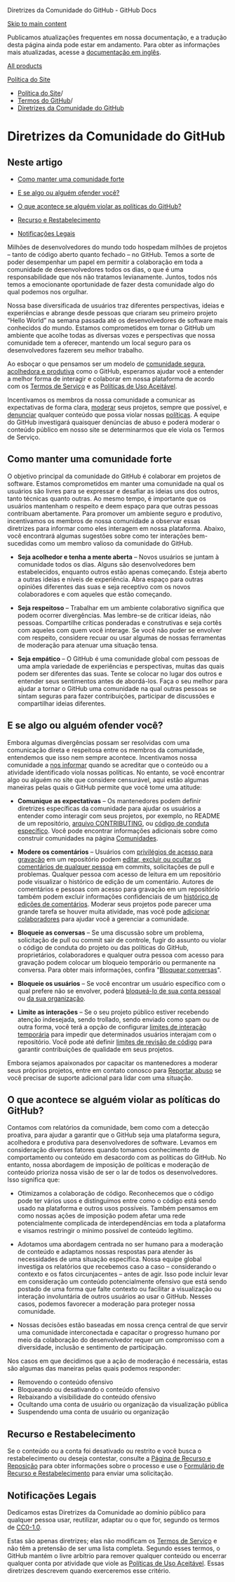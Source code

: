 Diretrizes da Comunidade do GitHub - GitHub Docs

[Skip to main content](#main-content)

Publicamos atualizações frequentes em nossa documentação, e a tradução desta página ainda pode estar em andamento. Para obter as informações mais atualizadas, acesse a [documentação em inglês](/en).

[All products](/pt)

[Política do Site](/pt/site-policy)

* [Política do Site](/pt/site-policy)/
* [Termos do GitHub](/pt/site-policy/github-terms)/
* [Diretrizes da Comunidade do GitHub](/pt/site-policy/github-terms/github-community-guidelines)

Diretrizes da Comunidade do GitHub
==========

Neste artigo
----------

* [Como manter uma comunidade forte](#maintaining-a-strong-community)

* [E se algo ou alguém ofender você?](#what-if-something-or-someone-offends-you)

* [O que acontece se alguém violar as políticas do GitHub?](#what-happens-if-someone-violates-githubs-policies)

* [Recurso e Restabelecimento](#appeal-and-reinstatement)

* [Notificações Legais](#legal-notices)

Milhões de desenvolvedores do mundo todo hospedam milhões de projetos – tanto de código aberto quanto fechado – no GitHub. Temos a sorte de poder desempenhar um papel em permitir a colaboração em toda a comunidade de desenvolvedores todos os dias, o que é uma responsabilidade que nós não tratamos levianamente. Juntos, todos nós temos a emocionante oportunidade de fazer desta comunidade algo do qual podemos nos orgulhar.

Nossa base diversificada de usuários traz diferentes perspectivas, ideias e experiências e abrange desde pessoas que criaram seu primeiro projeto “Hello World” na semana passada até os desenvolvedores de software mais conhecidos do mundo. Estamos comprometidos em tornar o GitHub um ambiente que acolhe todas as diversas vozes e perspectivas que nossa comunidade tem a oferecer, mantendo um local seguro para os desenvolvedores fazerem seu melhor trabalho.

Ao esboçar o que pensamos ser um modelo de [comunidade segura, acolhedora e produtiva](https://opensource.guide/building-community/) como o GitHub, esperamos ajudar você a entender a melhor forma de interagir e colaborar em nossa plataforma de acordo com os [Termos de Serviço](/pt/site-policy/github-terms/github-terms-of-service) e as [Políticas de Uso Aceitável](/pt/site-policy/acceptable-use-policies/github-acceptable-use-policies).

Incentivamos os membros da nossa comunidade a comunicar as expectativas de forma clara, [moderar](#what-if-something-or-someone-offends-you) seus projetos, sempre que possível, e [denunciar](https://github.com/contact/report-abuse) qualquer conteúdo que possa violar nossas [políticas](/pt/site-policy/github-terms/github-terms-of-service). A equipe do GitHub investigará quaisquer denúncias de abuso e poderá moderar o conteúdo público em nosso site se determinarmos que ele viola os Termos de Serviço.

[](#maintaining-a-strong-community)Como manter uma comunidade forte
----------

O objetivo principal da comunidade do GitHub é colaborar em projetos de software. Estamos comprometidos em manter uma comunidade na qual os usuários são livres para se expressar e desafiar as ideias uns dos outros, tanto técnicas quanto outras. Ao mesmo tempo, é importante que os usuários mantenham o respeito e deem espaço para que outras pessoas contribuam abertamente. Para promover um ambiente seguro e produtivo, incentivamos os membros de nossa comunidade a observar essas diretrizes para informar como eles interagem em nossa plataforma. Abaixo, você encontrará algumas sugestões sobre como ter interações bem-sucedidas como um membro valioso da comunidade do GitHub.

* **Seja acolhedor e tenha a mente aberta** – Novos usuários se juntam à comunidade todos os dias. Alguns são desenvolvedores bem estabelecidos, enquanto outros estão apenas começando. Esteja aberto a outras ideias e níveis de experiência. Abra espaço para outras opiniões diferentes das suas e seja receptivo com os novos colaboradores e com aqueles que estão começando.

* **Seja respeitoso** – Trabalhar em um ambiente colaborativo significa que podem ocorrer divergências. Mas lembre-se de criticar ideias, não pessoas. Compartilhe críticas ponderadas e construtivas e seja cortês com aqueles com quem você interage. Se você não puder se envolver com respeito, considere recuar ou usar algumas de nossas ferramentas de moderação para atenuar uma situação tensa.

* **Seja empático** – O GitHub é uma comunidade global com pessoas de uma ampla variedade de experiências e perspectivas, muitas das quais podem ser diferentes das suas. Tente se colocar no lugar dos outros e entender seus sentimentos antes de abordá-los. Faça o seu melhor para ajudar a tornar o GitHub uma comunidade na qual outras pessoas se sintam seguras para fazer contribuições, participar de discussões e compartilhar ideias diferentes.

[](#what-if-something-or-someone-offends-you)E se algo ou alguém ofender você?
----------

Embora algumas divergências possam ser resolvidas com uma comunicação direta e respeitosa entre os membros da comunidade, entendemos que isso nem sempre acontece. Incentivamos nossa comunidade a [nos informar](https://support.github.com/contact/report-abuse?category=report-abuse&report=other&report_type=unspecified) quando se acreditar que o conteúdo ou a atividade identificado viola nossas políticas. No entanto, se você encontrar algo ou alguém no site que considere censurável, aqui estão algumas maneiras pelas quais o GitHub permite que você tome uma atitude:

* **Comunique as expectativas** – Os mantenedores podem definir diretrizes específicas da comunidade para ajudar os usuários a entender como interagir com seus projetos, por exemplo, no README de um repositório, [arquivo CONTRIBUTING](/pt/communities/setting-up-your-project-for-healthy-contributions/setting-guidelines-for-repository-contributors), ou [código de conduta específico](/pt/communities/setting-up-your-project-for-healthy-contributions/adding-a-code-of-conduct-to-your-project). Você pode encontrar informações adicionais sobre como construir comunidades na página [Comunidades](/pt/communities).

* **Modere os comentários** – Usuários com [privilégios de acesso para gravação](/pt/organizations/managing-user-access-to-your-organizations-repositories/repository-roles-for-an-organization) em um repositório podem [editar, excluir ou ocultar os comentários de qualquer pessoa](/pt/communities/moderating-comments-and-conversations/managing-disruptive-comments) em commits, solicitações de pull e problemas. Qualquer pessoa com acesso de leitura em um repositório pode visualizar o histórico de edição de um comentário. Autores de comentários e pessoas com acesso para gravação em um repositório também podem excluir informações confidenciais de um [histórico de edições de comentários](/pt/communities/moderating-comments-and-conversations/tracking-changes-in-a-comment). Moderar seus projetos pode parecer uma grande tarefa se houver muita atividade, mas você pode [adicionar colaboradores](/pt/account-and-profile/setting-up-and-managing-your-personal-account-on-github/managing-personal-account-settings/permission-levels-for-a-personal-account-repository#collaborator-access-for-a-repository-owned-by-a-personal-account) para ajudar você a gerenciar a comunidade.

* **Bloqueie as conversas** – Se uma discussão sobre um problema, solicitação de pull ou commit sair de controle, fugir do assunto ou violar o código de conduta do projeto ou das políticas do GitHub, proprietários, colaboradores e qualquer outra pessoa com acesso para gravação podem colocar um bloqueio temporário ou permanente na conversa. Para obter mais informações, confira "[Bloquear conversas](/pt/communities/moderating-comments-and-conversations/locking-conversations)".

* **Bloqueie os usuários** – Se você encontrar um usuário específico com o qual prefere não se envolver, poderá [bloqueá-lo de sua conta pessoal](/pt/communities/maintaining-your-safety-on-github/blocking-a-user-from-your-personal-account) ou [da sua organização](/pt/communities/maintaining-your-safety-on-github/blocking-a-user-from-your-organization).

* **Limite as interações** – Se o seu projeto público estiver recebendo atenção indesejada, sendo trollado, sendo enviado como spam ou de outra forma, você terá a opção de configurar [limites de interação temporária](/pt/communities/moderating-comments-and-conversations/limiting-interactions-in-your-repository) para impedir que determinados usuários interajam com o repositório. Você pode até definir [limites de revisão de código](https://github.blog/2021-11-01-github-keeps-getting-better-for-open-source-maintainers/#preventing-drive-by-pull-request-approvals-and-requested-changes) para garantir contribuições de qualidade em seus projetos.

Embora sejamos apaixonados por capacitar os mantenedores a moderar seus próprios projetos, entre em contato conosco para [Reportar abuso](https://github.com/contact/report-abuse) se você precisar de suporte adicional para lidar com uma situação.

[](#what-happens-if-someone-violates-githubs-policies)O que acontece se alguém violar as políticas do GitHub?
----------

Contamos com relatórios da comunidade, bem como com a detecção proativa, para ajudar a garantir que o GitHub seja uma plataforma segura, acolhedora e produtiva para desenvolvedores de software. Levamos em consideração diversos fatores quando tomamos conhecimento de comportamento ou conteúdo em desacordo com as políticas do GitHub. No entanto, nossa abordagem de imposição de políticas e moderação de conteúdo prioriza nossa visão de ser o lar de todos os desenvolvedores. Isso significa que:

* Otimizamos a colaboração de código. Reconhecemos que o código pode ter vários usos e distinguimos entre como o código está sendo usado na plataforma e outros usos possíveis. Também pensamos em como nossas ações de imposição podem afetar uma rede potencialmente complicada de interdependências em toda a plataforma e visamos restringir o mínimo possível de conteúdo legítimo.

* Adotamos uma abordagem centrada no ser humano para a moderação de conteúdo e adaptamos nossas respostas para atender às necessidades de uma situação específica. Nossa equipe global investiga os relatórios que recebemos caso a caso – considerando o contexto e os fatos circunjacentes – antes de agir. Isso pode incluir levar em consideração um conteúdo potencialmente ofensivo que está sendo postado de uma forma que falte contexto ou facilitar a visualização ou interação involuntária de outros usuários ao usar o GitHub. Nesses casos, podemos favorecer a moderação para proteger nossa comunidade.

* Nossas decisões estão baseadas em nossa crença central de que servir uma comunidade interconectada e capacitar o progresso humano por meio da colaboração do desenvolvedor requer um compromisso com a diversidade, inclusão e sentimento de participação.

Nos casos em que decidimos que a ação de moderação é necessária, estas são algumas das maneiras pelas quais podemos responder:

* Removendo o conteúdo ofensivo
* Bloqueando ou desativando o conteúdo ofensivo
* Rebaixando a visibilidade do conteúdo ofensivo
* Ocultando uma conta de usuário ou organização da visualização pública
* Suspendendo uma conta de usuário ou organização

[](#appeal-and-reinstatement)Recurso e Restabelecimento
----------

Se o conteúdo ou a conta foi desativado ou restrito e você busca o restabelecimento ou deseja contestar, consulte a [Página de Recurso e Reposição](/pt/site-policy/acceptable-use-policies/github-appeal-and-reinstatement) para obter informações sobre o processo e use o [Formulário de Recurso e Restabelecimento](https://support.github.com/contact/reinstatement) para enviar uma solicitação.

[](#legal-notices)Notificações Legais
----------

Dedicamos estas Diretrizes da Comunidade ao domínio público para qualquer pessoa usar, reutilizar, adaptar ou o que for, segundo os termos de [CC0-1.0](https://creativecommons.org/publicdomain/zero/1.0/).

Estas são apenas diretrizes; elas não modificam os [Termos de Serviço](/pt/site-policy/github-terms/github-terms-of-service) e não têm a pretensão de ser uma lista completa. Segundo esses termos, o GitHub mantém o livre arbítrio para remover qualquer conteúdo ou encerrar qualquer conta por atividade que viole as [Políticas de Uso Aceitável](/pt/site-policy/acceptable-use-policies/github-acceptable-use-policies). Essas diretrizes descrevem quando exerceremos esse critério.
